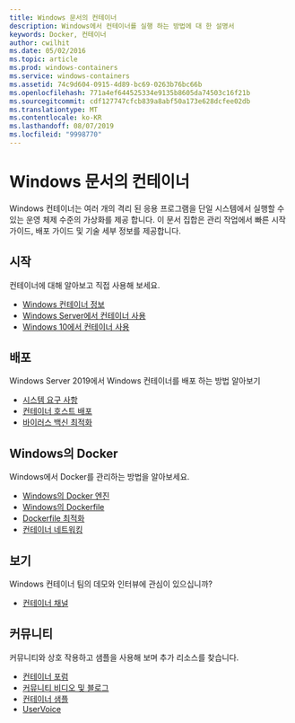 ```yaml
---
title: Windows 문서의 컨테이너
description: Windows에서 컨테이너를 실행 하는 방법에 대 한 설명서
keywords: Docker, 컨테이너
author: cwilhit
ms.date: 05/02/2016
ms.topic: article
ms.prod: windows-containers
ms.service: windows-containers
ms.assetid: 74c9d604-0915-4d89-bc69-0263b76bc66b
ms.openlocfilehash: 771a4ef644525334e9135b8605da74503c16f21b
ms.sourcegitcommit: cdf127747cfcb839a8abf50a173e628dcfee02db
ms.translationtype: MT
ms.contentlocale: ko-KR
ms.lasthandoff: 08/07/2019
ms.locfileid: "9998770"
---
```

# <a name="containers-on-windows-documentation"></a>Windows 문서의 컨테이너

Windows 컨테이너는 여러 개의 격리 된 응용 프로그램을 단일 시스템에서 실행할 수 있는 운영 체제 수준의 가상화를 제공 합니다. 이 문서 집합은 관리 작업에서 빠른 시작 가이드, 배포 가이드 및 기술 세부 정보를 제공합니다.

## <a name="getting-started"></a>시작
컨테이너에 대해 알아보고 직접 사용해 보세요.
* [Windows 컨테이너 정보](about/index.md)
* [Windows Server에서 컨테이너 사용](quick-start/quick-start-windows-server.md)
* [Windows 10에서 컨테이너 사용](quick-start/quick-start-windows-10.md)

## <a name="deployment"></a>배포
Windows Server 2019에서 Windows 컨테이너를 배포 하는 방법 알아보기

* [시스템 요구 사항](deploy-containers/system-requirements.md)
* [컨테이너 호스트 배포](deploy-containers/deploy-containers-on-server.md)
* [바이러스 백신 최적화](https://docs.microsoft.com/windows-hardware/drivers/ifs/anti-virus-optimization-for-windows-containers)

## <a name="docker-on-windows"></a>Windows의 Docker
Windows에서 Docker를 관리하는 방법을 알아보세요.
* [Windows의 Docker 엔진](manage-docker/configure-docker-daemon.md)
* [Windows의 Dockerfile](manage-docker/manage-windows-dockerfile.md)
* [Dockerfile 최적화](manage-docker/optimize-windows-dockerfile.md)
* [컨테이너 네트워킹](container-networking/architecture.md)

## <a name="watch"></a>보기
Windows 컨테이너 팀의 데모와 인터뷰에 관심이 있으십니까?
* [컨테이너 채널](https://channel9.msdn.com/Blogs/containers)

## <a name="community"></a>커뮤니티
커뮤니티와 상호 작용하고 샘플을 사용해 보며 추가 리소스를 찾습니다.
* [컨테이너 포럼](https://social.msdn.microsoft.com/Forums/home?forum=windowscontainers)
* [커뮤니티 비디오 및 블로그](communitylinks.md)
* [컨테이너 샘플](https://docs.microsoft.com/virtualization/windowscontainers/samples)
* [UserVoice](https://windowsserver.uservoice.com/forums/304624-containers)
